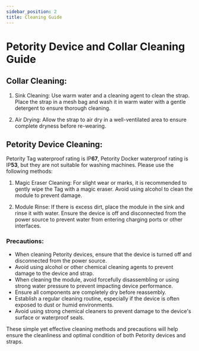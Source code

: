 ```yaml
---
sidebar_position: 2
title: Cleaning Guide
---
```


# Petority Device and Collar Cleaning Guide
## Collar Cleaning:
1. Sink Cleaning:
	Use warm water and a cleaning agent to clean the strap. Place the strap in a mesh bag and wash it in warm water with a gentle detergent to ensure thorough cleaning.

2. Air Drying:
	Allow the strap to air dry in a well-ventilated area to ensure complete dryness before re-wearing.

## Petority Device Cleaning:
Petority Tag waterproof rating is IP**67**, Petority Docker waterproof rating is IP**53**, but they are not suitable for washing machines. Please use the following methods:

1. Magic Eraser Cleaning:
	For slight wear or marks, it is recommended to gently wipe the Tag with a magic eraser. Avoid using alcohol to clean the module to prevent damage.

2. Module Rinse:
	If there is excess dirt, place the module in the sink and rinse it with water. Ensure the device is off and disconnected from the power source to prevent water from entering charging ports or other interfaces.

### Precautions:
+ When cleaning Petority devices, ensure that the device is turned off and disconnected from the power source.
+ Avoid using alcohol or other chemical cleaning agents to prevent damage to the device and strap.
+ When cleaning the module, avoid forcefully disassembling or using strong water pressure to prevent impacting device performance.
+ Ensure all components are completely dry before reassembly.
+ Establish a regular cleaning routine, especially if the device is often exposed to dust or humid environments.
+ Avoid using strong chemical cleaners to prevent damage to the device's surface or waterproof seals.

These simple yet effective cleaning methods and precautions will help ensure the cleanliness and optimal condition of both Petority devices and straps.